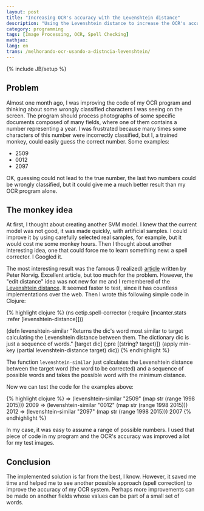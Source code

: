 ```yaml
---
layout: post
title: "Increasing OCR's accuracy with the Levenshtein distance"
description: "Using the Levenshtein distance to increase the OCR's accuracy"
category: programming
tags: [Image Processing, OCR, Spell Checking]
mathjax: 
lang: en
trans: /melhorando-ocr-usando-a-distncia-levenshtein/
---
```

{% include JB/setup %}

## Problem

Almost one month ago, I was improving the code of my OCR program and thinking
about some wrongly classified characters I was seeing on the screen.
The program should process photographs of some specific documents composed of
many fields, where one of them contains a number representing a year.
I was frustrated because many times some characters of this number were 
incorrectly classified, but I, a trained monkey, could easily guess the 
correct number. Some examples:

* 2509
* 0012
* 2097

OK, guessing could not lead to the true number, the last two numbers could be wrongly
classified, but it could give me a much better result than my OCR program alone.

## The monkey idea

At first, I thought about creating another SVM model. I knew that the current model
was not good, it was made quickly, with artificial samples. I could improve it by
using carefully selected real samples, for example, but it would cost me some monkey
hours.
Then I thought about another interesting idea, one that could force me to learn 
something new: a spell corrector. I Googled it.

The most interesting result was the famous (I realized) 
[article](http://norvig.com/spell-correct.html) written by Peter Norvig. Excellent
article, but too much for the problem. However, the "edit distance" idea was not
new for me and I remembered of the 
[Levenshtein distance](http://en.wikipedia.org/wiki/Levenshtein_distance). It
seemed faster to test, since it has countless implementations over the web.
Then I wrote this following simple code in Clojure:

{% highlight clojure %}
(ns cetip.spell-corrector
  (:require 
    [incanter.stats :refer [levenshtein-distance]]))

(defn levenshtein-similar
  "Returns the dic's word most similar to target calculating the Levenshtein 
  distance between them. The dictionary dic is just a sequence of words."
  [target dic]
  {:pre [(string? target)]}
  (apply min-key (partial levenshtein-distance target) dic))
{% endhighlight %}

The function `levenshtein-similar` just calculates the Levenshtein distance 
between the target word (the word to be corrected) and a sequence of possible 
words and takes the possible word with the minimum distance.

Now we can test the code for the examples above:

{% highlight clojure %}
=> (levenshtein-similar "2509" (map str (range 1998 2015)))
2009
=> (levenshtein-similar "0012" (map str (range 1998 2015)))
2012
=> (levenshtein-similar "2097" (map str (range 1998 2015)))
2007
{% endhighlight %}

In my case, it was easy to assume a range of possible numbers. I used that piece of
code in my program and the OCR's accuracy was improved a lot for my test images.

## Conclusion

The implemented solution is far from the best, I know. However, it saved me time and
helped me to see another possible approach (spell correction) to improve the accuracy
of my OCR system. Perhaps more improvements can be made on another fields whose
values can be part of a small set of words.
